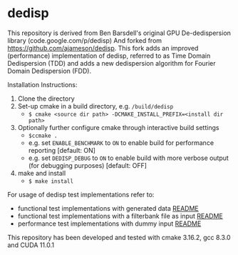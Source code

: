 # dedisp
This repository is derived from Ben Barsdell's original GPU De-dedispersion library (code.google.com/p/dedisp)
And forked from https://github.com/ajameson/dedisp. This fork adds an improved (performance) implementation of dedisp,
referred to as Time Domain Dedispersion (TDD) and adds a new dedispersion algorithm for Fourier Domain Dedispersion (FDD).

Installation Instructions:

  1.  Clone the directory
  2.  Set-up cmake in a build directory, e.g. `/build/dedisp`
      * `$ cmake <source dir path> -DCMAKE_INSTALL_PREFIX=<install dir path>`
  3.  Optionally further configure cmake through interactive build settings
      * `$ccmake .`
      * e.g. set `ENABLE_BENCHMARK` to `ON` to enable build for performance reporting [default: ON]
      * e.g. set `DEDISP_DEBUG` to `ON` to enable build with more verbose output (for debugging purposes) [default: OFF]
  4.  make and install
      * `$ make install`

For usage of dedisp test implementations refer to:
* functional test implementations with generated data [README](bin/test/README.md)
* functional test implementations with a filterbank file as input [README](bin/fil/README.md)
* performance test implementations with dummy input [README](bin/benchmark/README.md)

This repository has been developed and tested with cmake 3.16.2, gcc 8.3.0 and CUDA 11.0.1